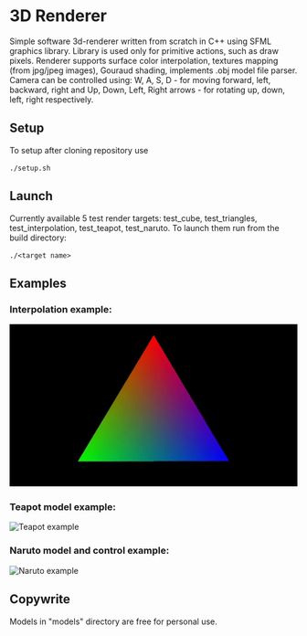# 3D Renderer

Simple software 3d-renderer written from scratch in C++ using SFML graphics library. Library is used only for primitive actions, such as draw pixels. Renderer supports surface color interpolation, textures mapping (from jpg/jpeg images), Gouraud shading, implements .obj model file parser. Camera can be controlled using: W, A, S, D - for moving forward, left, backward, right and Up, Down, Left, Right arrows - for rotating up, down, left, right respectively.

## Setup

To setup after cloning repository use
```
./setup.sh
```

## Launch

Currently available 5 test render targets: test_cube, test_triangles, test_interpolation, test_teapot, test_naruto. To launch them run from the build directory:
```
./<target name>
```

## Examples

### Interpolation example:
![Interpolation example](https://github.com/hrustim25/renderer3d/blob/main/examples/interpolation_example.gif)

### Teapot model example:
![Teapot example](https://github.com/hrustim25/renderer3d/blob/main/examples/teapot_example.gif)

### Naruto model and control example:
![Naruto example](https://github.com/hrustim25/renderer3d/blob/main/examples/naruto_example.gif)

## Copywrite

Models in "models" directory are free for personal use.
